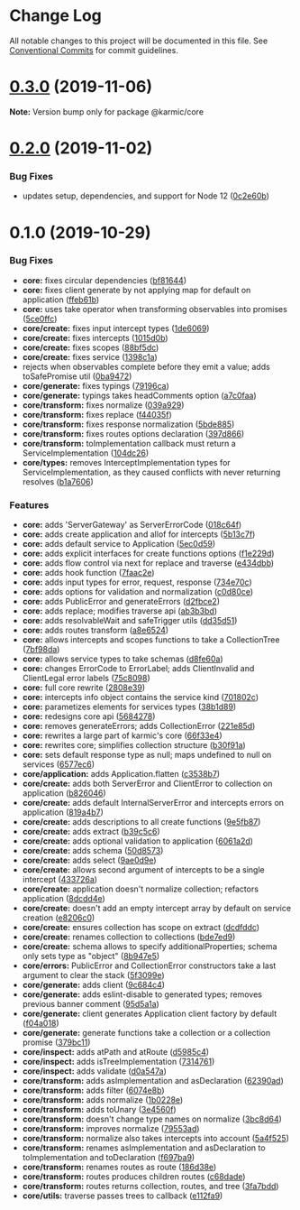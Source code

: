 # Change Log

All notable changes to this project will be documented in this file.
See [Conventional Commits](https://conventionalcommits.org) for commit guidelines.

# [0.3.0](https://github.com/rafamel/karmic/compare/v0.2.0...v0.3.0) (2019-11-06)

**Note:** Version bump only for package @karmic/core





# [0.2.0](https://github.com/rafamel/karmic/compare/v0.1.0...v0.2.0) (2019-11-02)


### Bug Fixes

* updates setup, dependencies, and support for Node 12 ([0c2e60b](https://github.com/rafamel/karmic/commit/0c2e60bb0aba07de4fcc67dff85c8cd5ebd54e38))





# 0.1.0 (2019-10-29)


### Bug Fixes

* **core:** fixes circular dependencies ([bf81644](https://github.com/rafamel/karmic/commit/bf81644f7dea3cfee91ed695b611d42146836535))
* **core:** fixes client generate by not applying map for default on application ([ffeb61b](https://github.com/rafamel/karmic/commit/ffeb61b64ef059f6e6976ae8232e1823231f36af))
* **core:** uses take operator when transforming observables into promises ([5ce0ffc](https://github.com/rafamel/karmic/commit/5ce0ffc4220b1edcf2ba732bab3b5d9116add387))
* **core/create:** fixes input intercept types ([1de6069](https://github.com/rafamel/karmic/commit/1de60697f9cd9021173a62389de576684de90153))
* **core/create:** fixes intercepts ([1015d0b](https://github.com/rafamel/karmic/commit/1015d0b24fa944659e27365d1bc732f3b845e7dc))
* **core/create:** fixes scopes ([88bf5dc](https://github.com/rafamel/karmic/commit/88bf5dc6929161ad5f6fae5bb60bb75976cec82d))
* **core/create:** fixes service ([1398c1a](https://github.com/rafamel/karmic/commit/1398c1a9ce099d584f609b0217b5da19807448ca))
* rejects when observables complete before they emit a value; adds toSafePromise util ([0ba9472](https://github.com/rafamel/karmic/commit/0ba94724bec4583dfcfad79f0721605b97f65acb))
* **core/generate:** fixes typings ([79196ca](https://github.com/rafamel/karmic/commit/79196cace07efc6922400b8858bc17e8480d4ba4))
* **core/generate:** typings takes headComments option ([a7c0faa](https://github.com/rafamel/karmic/commit/a7c0faad893142c7233d9e118f395d9cdab0d7a9))
* **core/transform:** fixes normalize ([039a929](https://github.com/rafamel/karmic/commit/039a92953c3568c4822a48e97a0591d0d1fdccb1))
* **core/transform:** fixes replace ([f44035f](https://github.com/rafamel/karmic/commit/f44035fd69e9ff51549528baf7f8cf08704f3e98))
* **core/transform:** fixes response normalization ([5bde885](https://github.com/rafamel/karmic/commit/5bde88540efba5c313a79c35e3557388f83434fb))
* **core/transform:** fixes routes options declaration ([397d866](https://github.com/rafamel/karmic/commit/397d866aadd985eaf76ff61a5e120f4324c54d3d))
* **core/transform:** toImplementation callback must return a ServiceImplementation ([104dc26](https://github.com/rafamel/karmic/commit/104dc264b1ee7784547f0a590ae563a7ffa82b43))
* **core/types:** removes InterceptImplementation types for ServiceImplementation, as they caused conflicts with never returning resolves ([b1a7606](https://github.com/rafamel/karmic/commit/b1a760643bf680500b40bd9c01f56dd5385b04f0))


### Features

* **core:** adds 'ServerGateway' as ServerErrorCode ([018c64f](https://github.com/rafamel/karmic/commit/018c64f8c333dce49bce9a02689d9bb9cf20bd02))
* **core:** adds create application and allof for intercepts ([5b13c7f](https://github.com/rafamel/karmic/commit/5b13c7f246737484421cf22c18ae87c2489c1677))
* **core:** adds default service to Application ([5ec0d59](https://github.com/rafamel/karmic/commit/5ec0d59a8672a5c1645908710999012d3969691c))
* **core:** adds explicit interfaces for create functions options ([f1e229d](https://github.com/rafamel/karmic/commit/f1e229d0d94f7b67a0c7093ddf9119c5fd6cff64))
* **core:** adds flow control via next for replace and traverse ([e434dbb](https://github.com/rafamel/karmic/commit/e434dbb73a9d98606338048db9c3c667bef02c76))
* **core:** adds hook function ([7faac2e](https://github.com/rafamel/karmic/commit/7faac2e3b9dde80e62032f2737eb2a1f96b120f8))
* **core:** adds input types for error, request, response ([734e70c](https://github.com/rafamel/karmic/commit/734e70ca49b18b8832ccf350cbabc62eb08a7a81))
* **core:** adds options for validation and normalization ([c0d80ce](https://github.com/rafamel/karmic/commit/c0d80ce7de35d9332b91b466a7aba145cada6e42))
* **core:** adds PublicError and generateErrors ([d2fbce2](https://github.com/rafamel/karmic/commit/d2fbce24eb82134f93cf88ff5208dbe03e4dcf8a))
* **core:** adds replace; modifies traverse api ([ab3b3bd](https://github.com/rafamel/karmic/commit/ab3b3bd1b1e94803625dba22f78b2b4ef3b95a0b))
* **core:** adds resolvableWait and safeTrigger utils ([dd35d51](https://github.com/rafamel/karmic/commit/dd35d5110b1f8e931080b01e41e19bb0ee8f612a))
* **core:** adds routes transform ([a8e6524](https://github.com/rafamel/karmic/commit/a8e6524d25fb3e6596c2c3941829753af6a82c3b))
* **core:** allows intercepts and scopes functions to take a CollectionTree ([7bf98da](https://github.com/rafamel/karmic/commit/7bf98dab30d95db605bcac8b563345b621310653))
* **core:** allows service types to take schemas ([d8fe60a](https://github.com/rafamel/karmic/commit/d8fe60a42e6a98a8650d0f7c98ac5478a5caceda))
* **core:** changes ErrorCode to ErrorLabel; adds ClientInvalid and ClientLegal error labels ([75c8098](https://github.com/rafamel/karmic/commit/75c80987dfb6863c3846aee27620548e8a60ecd5))
* **core:** full core rewrite ([2808e39](https://github.com/rafamel/karmic/commit/2808e39fd43dcbbedb0c1c38cb6f6f81653c7e09))
* **core:** intercepts info object contains the service kind ([701802c](https://github.com/rafamel/karmic/commit/701802c4f1943665bd713dfcc2ff3f17f00b4073))
* **core:** parametizes elements for services types ([38b1d89](https://github.com/rafamel/karmic/commit/38b1d8911f7e09b8395dc5d0ad74841b4707dae6))
* **core:** redesigns core api ([5684278](https://github.com/rafamel/karmic/commit/56842788423dc70a014bf143b73d14d0ecaef28a))
* **core:** removes generateErrors; adds CollectionError ([221e85d](https://github.com/rafamel/karmic/commit/221e85df29bff17362d4e12fe1b52cb93bdf3570))
* **core:** rewrites a large part of karmic's core ([66f33e4](https://github.com/rafamel/karmic/commit/66f33e407955cba1857914b53a57bc6f57742db8))
* **core:** rewrites core; simplifies collection structure ([b30f91a](https://github.com/rafamel/karmic/commit/b30f91a9b07341b62682780704510833f9b39284))
* **core:** sets default response type as null; maps undefined to null on services ([6577ec6](https://github.com/rafamel/karmic/commit/6577ec62b1bdc3e4e460a094cf03666ca8c9ced6))
* **core/application:** adds Application.flatten ([c3538b7](https://github.com/rafamel/karmic/commit/c3538b7b884bbcd9ad952e0d8f6a159a5b0ad6c7))
* **core/create:** adds both ServerError and ClientError to collection on application ([b826046](https://github.com/rafamel/karmic/commit/b82604635f303b8e3942e32d5267b073bde5ea4d))
* **core/create:** adds default InternalServerError and intercepts errors on application ([819a4b7](https://github.com/rafamel/karmic/commit/819a4b7a62a89bfbfcaa6aa3bbe5fc08311dc048))
* **core/create:** adds descriptions to all create functions ([9e5fb87](https://github.com/rafamel/karmic/commit/9e5fb87c9c5a702f635442669aa105ec24f9ee06))
* **core/create:** adds extract ([b39c5c6](https://github.com/rafamel/karmic/commit/b39c5c6b551ed8db04d9cd063b080068ba7870e9))
* **core/create:** adds optional validation to application ([6061a2d](https://github.com/rafamel/karmic/commit/6061a2dc398f1754b2403875b8087f186c9b8be1))
* **core/create:** adds schema ([50d8573](https://github.com/rafamel/karmic/commit/50d85734526bdb2c47283d4fd640b3c85fad3cb9))
* **core/create:** adds select ([9ae0d9e](https://github.com/rafamel/karmic/commit/9ae0d9e454e6ccdab1e471086f13578457ff9cf3))
* **core/create:** allows second argument of intercepts to be a single intercept ([433726a](https://github.com/rafamel/karmic/commit/433726afe3cc4f348c6b0662564477aa4e19d2e4))
* **core/create:** application doesn't normalize collection; refactors application ([8dcdd4e](https://github.com/rafamel/karmic/commit/8dcdd4e07ad109a70f892ae349c4cad4fc20bdfb))
* **core/create:** doesn't add an empty intercept array by default on service creation ([e8206c0](https://github.com/rafamel/karmic/commit/e8206c037d58c3b7c88386420d09196f9aef75e4))
* **core/create:** ensures collection has scope on extract ([dcdfddc](https://github.com/rafamel/karmic/commit/dcdfddccc1ec2fe67e3a7086453235f41855157b))
* **core/create:** renames collection to collections ([bde7ed9](https://github.com/rafamel/karmic/commit/bde7ed9a4a67df29d2d56a6efffe439f73d33296))
* **core/create:** schema allows to specify additionalProperties; schema only sets type as "object" ([8b947e5](https://github.com/rafamel/karmic/commit/8b947e5b511688fb4fdc2bb5300a2d4d2a67fc08))
* **core/errors:** PublicError and CollectionError constructors take a last argument to clear the stack ([5f3099e](https://github.com/rafamel/karmic/commit/5f3099e13c9d3ca47cc48198d8a16e6d83b0b253))
* **core/generate:** adds client ([9c684c4](https://github.com/rafamel/karmic/commit/9c684c4bf273c15eedb53c6b5b33c33beaaac047))
* **core/generate:** adds eslint-disable to generated types; removes previous banner comment ([95d5a1a](https://github.com/rafamel/karmic/commit/95d5a1ac0046f2c7b931238ab7a95e92f4bc8241))
* **core/generate:** client generates Application client factory by default ([f04a018](https://github.com/rafamel/karmic/commit/f04a0182b92fe38966a694f4f299747b822fd4b0))
* **core/generate:** generate functions take a collection or a collection promise ([379bc11](https://github.com/rafamel/karmic/commit/379bc112f942c3dc4cb405f03c2e77d7dab894f8))
* **core/inspect:** adds atPath and atRoute ([d5985c4](https://github.com/rafamel/karmic/commit/d5985c4589f71eabdefeefb961fae644fc4142f7))
* **core/inspect:** adds isTreeImplementation ([7314761](https://github.com/rafamel/karmic/commit/73147610503645bfeeb66d2adaa965fd9a36b1e0))
* **core/inspect:** adds validate ([d0a547a](https://github.com/rafamel/karmic/commit/d0a547aeb18b36f0849d4301a26b72f2e4f34035))
* **core/transform:** adds asImplementation and asDeclaration ([62390ad](https://github.com/rafamel/karmic/commit/62390ad6c214f531c641900f73ed47b77147165b))
* **core/transform:** adds filter ([6074e8b](https://github.com/rafamel/karmic/commit/6074e8b7b33385568032b8aa3a2e5a38473d3fc4))
* **core/transform:** adds normalize ([1b0228e](https://github.com/rafamel/karmic/commit/1b0228e376aab2d97d566c35e43c4574947b5c14))
* **core/transform:** adds toUnary ([3e4560f](https://github.com/rafamel/karmic/commit/3e4560fa3164a010f2c8646cbb1b6629109f1fa7))
* **core/transform:** doesn't change type names on normalize ([3bc8d64](https://github.com/rafamel/karmic/commit/3bc8d64b5499c4ab9286e731b6f9bf18b5753cb1))
* **core/transform:** improves normalize ([79553ad](https://github.com/rafamel/karmic/commit/79553ada06759523d20bb498598eb34cd791f754))
* **core/transform:** normalize also takes intercepts into account ([5a4f525](https://github.com/rafamel/karmic/commit/5a4f525f1bd83da97b8f67c656f118806197ce87))
* **core/transform:** renames asImplementation and asDeclaration to toImplementation and toDeclaration ([f697ba9](https://github.com/rafamel/karmic/commit/f697ba9dca7ea98170ef594ec33c3a2fc6742516))
* **core/transform:** renames routes as route ([186d38e](https://github.com/rafamel/karmic/commit/186d38e791cdae4d22281b6f3f67bcc9a2f2b806))
* **core/transform:** routes produces children routes ([c68dade](https://github.com/rafamel/karmic/commit/c68dadeb41ad322894177c4120327483d3f7948d))
* **core/transform:** routes returns collection, routes, and tree ([3fa7bdd](https://github.com/rafamel/karmic/commit/3fa7bdd5958f938cd82440fa2c1df11cd5b1d93f))
* **core/utils:** traverse passes trees to callback ([e112fa9](https://github.com/rafamel/karmic/commit/e112fa91d8908bc24d56fa287abf6cd4bbfcc24e))
